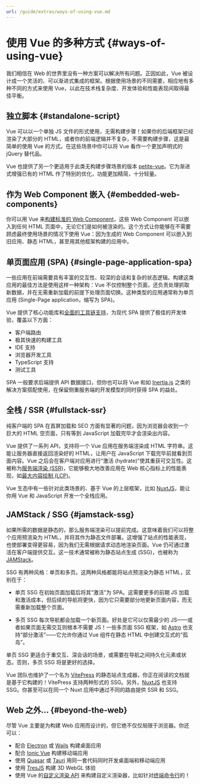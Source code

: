 ```yaml
---
url: /guide/extras/ways-of-using-vue.md
---
```

# 使用 Vue 的多种方式 {#ways-of-using-vue}

我们相信在 Web 的世界里没有一种方案可以解决所有问题。正因如此，Vue 被设计成一个灵活的、可以渐进式集成的框架。根据使用场景的不同需要，相应地有多种不同的方式来使用 Vue，以此在技术栈复杂度、开发体验和性能表现间取得最佳平衡。

## 独立脚本 {#standalone-script}

Vue 可以以一个单独 JS 文件的形式使用，无需构建步骤！如果你的后端框架已经渲染了大部分的 HTML，或者你的前端逻辑并不复杂，不需要构建步骤，这是最简单的使用 Vue 的方式。在这些场景中你可以将 Vue 看作一个更加声明式的 jQuery 替代品。

Vue 也提供了另一个更适用于此类无构建步骤场景的版本 [petite-vue](https://github.com/vuejs/petite-vue)。它为渐进式增强已有的 HTML 作了特别的优化，功能更加精简，十分轻量。

## 作为 Web Component 嵌入 {#embedded-web-components}

你可以用 Vue 来[构建标准的 Web Component](/guide/extras/web-components)，这些 Web Component 可以嵌入到任何 HTML 页面中，无论它们是如何被渲染的。这个方式让你能够在不需要顾虑最终使用场景的情况下使用 Vue：因为生成的 Web Component 可以嵌入到旧应用、静态 HTML，甚至用其他框架构建的应用中。

## 单页面应用 (SPA) {#single-page-application-spa}

一些应用在前端需要具有丰富的交互性、较深的会话和复杂的状态逻辑。构建这类应用的最佳方法是使用这样一种架构：Vue 不仅控制整个页面，还负责处理抓取新数据，并在无需重新加载的前提下处理页面切换。这种类型的应用通常称为单页应用 (Single-Page application，缩写为 SPA)。

Vue 提供了核心功能库和[全面的工具链支持](/guide/scaling-up/tooling)，为现代 SPA 提供了极佳的开发体验，覆盖以下方面：

- 客户端路由
- 极其快速的构建工具
- IDE 支持
- 浏览器开发工具
- TypeScript 支持
- 测试工具

SPA 一般要求后端提供 API 数据接口，但你也可以将 Vue 和如 [Inertia.js](https://inertiajs.com) 之类的解决方案搭配使用，在保留侧重服务端的开发模型的同时获得 SPA 的益处。

## 全栈 / SSR {#fullstack-ssr}

纯客户端的 SPA 在首屏加载和 SEO 方面有显著的问题，因为浏览器会收到一个巨大的 HTML 空页面，只有等到 JavaScript 加载完毕才会渲染出内容。

Vue 提供了一系列 API，支持将一个 Vue 应用在服务端渲染成 HTML 字符串。这能让服务器直接返回渲染好的 HTML，让用户在 JavaScript 下载完毕前就看到页面内容。Vue 之后会在客户端对应用进行“激活 (hydrate)”使其重获可交互性。这被称为[服务端渲染 (SSR)](/guide/scaling-up/ssr)，它能够极大地改善应用在 Web 核心指标上的性能表现，如[最大内容绘制 (LCP)](https://web.dev/lcp/)。

Vue 生态中有一些针对此类场景的、基于 Vue 的上层框架，比如 [NuxtJS](https://nuxt.com/)，能让你用 Vue 和 JavaScript 开发一个全栈应用。

## JAMStack / SSG {#jamstack-ssg}

如果所需的数据是静态的，那么服务端渲染可以提前完成。这意味着我们可以将整个应用预渲染为 HTML，并将其作为静态文件部署。这增强了站点的性能表现，也使部署变得更容易，因为我们无需根据请求动态地渲染页面。Vue 仍可通过激活在客户端提供交互。这一技术通常被称为静态站点生成 (SSG)，也被称为 [JAMStack](https://jamstack.org/what-is-jamstack/)。

SSG 有两种风格：单页和多页。这两种风格都能将站点预渲染为静态 HTML，区别在于：

- 单页 SSG 在初始页面加载后将其“激活”为 SPA。这需要更多的前期 JS 加载和激活成本，但后续的导航将更快，因为它只需要部分地更新页面内容，而无需重新加载整个页面。

- 多页 SSG 每次导航都会加载一个新页面。好处是它可以仅需最少的 JS——或者如果页面无需交互则根本不需要 JS！一些多页面 SSG 框架，如 [Astro](https://astro.build/) 也支持“部分激活”——它允许你通过 Vue 组件在静态 HTML 中创建交互式的“孤岛”。

单页 SSG 更适合于重交互、深会话的场景，或需要在导航之间持久化元素或状态。否则，多页 SSG 将是更好的选择。

Vue 团队也维护了一个名为 [VitePress](https://vitepress.dev/) 的静态站点生成器，你正在阅读的文档就是基于它构建的！VitePress 支持两种形式的 SSG。另外，[NuxtJS](https://nuxt.com/) 也支持 SSG。你甚至可以在同一个 Nuxt 应用中通过不同的路由提供 SSR 和 SSG。

## Web 之外... {#beyond-the-web}

尽管 Vue 主要是为构建 Web 应用而设计的，但它绝不仅仅局限于浏览器。你还可以：

- 配合 [Electron](https://www.electronjs.org/) 或 [Wails](https://wails.io) 构建桌面应用
- 配合 [Ionic Vue](https://ionicframework.com/docs/vue/overview) 构建移动端应用
- 使用 [Quasar](https://quasar.dev/) 或 [Tauri](https://tauri.app) 用同一套代码同时开发桌面端和移动端应用
- 使用 [TresJS](https://tresjs.org/) 构建 3D WebGL 体验
- 使用 Vue 的[自定义渲染 API](/api/custom-renderer) 来构建自定义渲染器，比如针对[终端命令行](https://github.com/vue-terminal/vue-termui)的！
